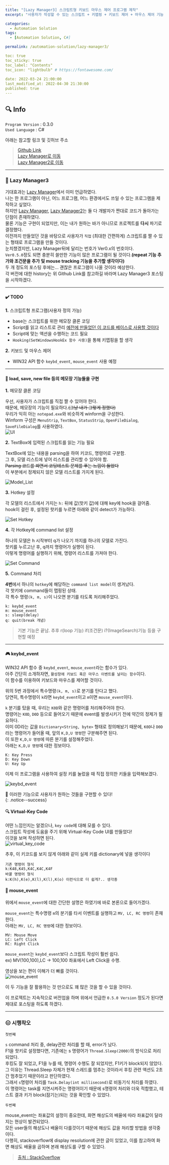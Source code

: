 ```yaml
---
title: "[Lazy Manager3] 스크립트형 키보드 마우스 제어 프로그램 제작"
excerpt: "사용자가 작성할 수 있는 스크립트 + 키맵핑 + 키보드 제어 + 마우스 제어 기능 탑재"

categories:
  - Automation Solution
tags:
  - [Automation Solution, C#]

permalink: /automation-solution/lazy-manager3/

toc: true
toc_sticky: true
toc_label: "Contents"
toc_icon: "lightbulb" # https://fontawesome.com/
 
date: 2022-03-24 21:00:00
last_modified_at: 2022-04-30 21:30:00
published: true
---
```


## 🔍 Info

`Program Version` : 0.3.0  
`Used Language` : C#  

아래는 참고할 링크 및 깃허브 주소  
> [Github Link](https://github.com/kdjun97/lazy-manager)  
> [Lazy Manager로 이동](https://kdjun97.github.io/automation-solution/lazy-manager/)  
> [Lazy Manager2로 이동](https://kdjun97.github.io/automation-solution/lazy-manager2/)  

---  
 
### 🦥 Lazy Manager3

기대효과는 [Lazy Manager](https://kdjun97.github.io/automation-solution/lazy-manager/)에서 이미 언급하였다.  
나는 한 프로그램이 아닌, 어느 프로그램, 어느 환경에서도 쓰일 수 있는 프로그램을 제작하고 싶었다.  
하지만 [Lazy Manager](https://kdjun97.github.io/automation-solution/lazy-manager/), [Lazy Manager2](https://kdjun97.github.io/automation-solution/lazy-manager2/)는 둘 다 개발자가 짠대로 코드가 돌아가는 단점이 존재하였다.  
물론 기능은 구현이 되었지만, 이는 내가 원하는 바가 아니므로 프로젝트를 **다시** 파기로 결정했다.  
이전까지 만들었던 것을 바탕으로 사용자가 `직접` (최대한 간편하게) 스크립트를 짤 수 있는 형태로 프로그램을 만들 것이다.  
눈치챘겠지만, Lazy Manager뒤에 달리는 번호가 Ver0.x의 번호이다.  
`Ver0.5.0`정도 되면 충분히 쓸만한 기능이 많은 프로그램이 될 것이다.**(repeat 기능 추가와 조건문을 추가 및 mouse tracking 기능을 추가할 생각이다)**  
두 개 정도의 포스팅 후에는... 괜찮은 프로그램이 나올 것이라 예상한다.  
각 버전에 대한 history는 위 Github Link를 참고하길 바라며 Lazy Manager3 포스팅을 시작하겠다.  

---

#### ✔️ TODO

**1.** 스크립트형 프로그램(사용자 정의 가능)  
  - base는 스크립트를 위한 메모장 클론 코딩
  - Script를 읽고 리스트로 관리 [예전에 만들었던 이 코드를 베이스로 사용할 것이다](https://github.com/kdjun97/cs-file-IO)
  - Script에 맞는 액션을 수행하는 코드 필요  
  - `Hooking(SetWindowsHookEx 함수 사용)`을 통해 키맵핑을 할 생각

**2.** 키보드 및 마우스 제어
  - WIN32 API 함수 `keybd_event`, `mouse_event` 사용 예정

---

#### 📝 load, save, new file 등의 메모장 기능들을 구현  

**1.** 메모장 클론 코딩  

우선, 사용자가 스크립트를 직접 짤 수 있어야 한다.  
때문에, 메모장의 기능이 필요하다.~~(그냥 내가 그렇게 정했다)~~  
우리가 익히 아는 `notepad.exe`와 비슷하게 winform을 구성한다.  
Winform 구성은 `MenuStrip`, `TextBox`, `StatusStrip`, `OpenFileDialog`, `SaveFileDialog`를 사용하였다.  
![UI](/assets/images/post_img/lazy-manager3/skeleton_ui.jpg)   

**2.** TextBox에 입력된 스크립트를 읽는 기능 필요  

TextBox에 있는 내용을 parsing을 하여 키코드, 명령어로 구분함.  
그 후, 모델 리스트에 넣어 리스트를 관리할 수 있어야 함.  
~~Parsing 코드를 짜면서 코딩테스트 문제를 푸는 느낌이 들었다~~  
이 부분에서 정제되지 않은 모델 리스트를 가지게 된다.  

![Model_List](/assets/images/post_img/lazy-manager3/read_script_complete.JPG)  

**3.** Hotkey 설정  

각 모델의 리스트에서 가지는 `h:` 뒤에 값(핫키 값)에 대해 key에 hook을 걸어줌.  
hook이 걸린 후, 설정된 핫키를 누르면 아래와 같이 detect가 가능하다.  

![Set Hotkey](/assets/images/post_img/lazy-manager3/set_hotkey.jpg)  

**4.** 각 Hotkey에 command list 설정  

하나의 모델은 h 시작부터 q가 나오기 까지를 하나의 모델로 가진다.  
핫키를 누르고난 후, q까지 명령어가 실행이 된다.  
이렇게 명령어를 실행하기 위해, 명령어 리스트를 가져야 한다.    

![Set Command](/assets/images/post_img/lazy-manager3/set_command.JPG)   

**5.** Command 처리  

**4번**에서 하나의 `hotkey`에 해당하는 `command list model`이 생겨났다.  
각 핫키에 command들이 맵핑된 상태.  
각 특수 명령`(k, m, s)`이 나오면 분기를 타도록 처리해주었다.  

```  
k: keybd_event  
m: mouse_event  
s: sleep(delay)  
q: quit(break 개념)  
```  

> 기본 기능은 끝남. 추후 r(loop 기능) if(조건문) i?(ImageSearch)기능 등을 구현할 예정  

---

#### 🎮 keybd_event

WIN32 API 함수 중 `keybd_event`, `mouse_event`라는 함수가 있다.  
아주 간단히 소개하자면, `활성창에 키보드 혹은 마우스 이벤트를 날리는 함수`이다.  
이 함수를 이용하여 키보드와 마우스를 제어할 것이다.  

위의 5번 과정에서 특수명령`(k, m, s)`로 분기를 탄다고 했다.  
당연히, 특수명령이 `k`라면 `keybd_event`이고 `m`이면 `mouse_event`이다.  

`k` 분기를 탔을 때, 우리는 `K0D`와 같은 명령어를 처리해주어야 한다.  
명령어는 `K0D`, `D0D` 등으로 들어오기 때문에 event를 발생시키기 전에 약간의 정제가 필요하다.  
이미 0D라는 값을 `Dictionary<String, byte>` 형태로 정의해놨기 때문에, `K0D`나 `D0D`라는 명령어가 들어올 때, 앞의 `K,D,U 명령`만 구분해주면 된다.  
이 또한 `K,D,U 명령`에 따른 분기를 설정해주었다.  
아래는 `K,D,U 명령`에 대한 정보이다.  

```
K: Key Press
D: Key Down
U: Key Up
```

이제 이 프로그램을 사용하여 설정 키를 눌렀을 때 직접 정의한 키들을 입력해보겠다.  

![keybd_event](/assets/images/post_img/lazy-manager3/keybd_event.gif)  

💪 이러한 기능으로 사용자가 원하는 것들을 구현할 수 있다!  
{: .notice--success}  

#### 🔍 Virtual-Key Code

어떤 느낌인지는 알겠으나, `key code`에 대해 모를 수 있다.  
스크립트 작성에 도움을 주기 위해 Virtual-Key Code UI를 만들었다!  
이것을 보며 작성하면 된다.  
![virtual_key_code](/assets/images/post_img/lazy-manager3/virtual_key_code.JPG)  

추후, 이 키코드를 보지 않게 아래와 같이 실제 키를 dictionary에 넣을 생각이다  

```
기존 명령어 형식
k:K48,K45,K4C,K4C,K4F
바꿀 명령어 형식
k:K(h),K(e),K(l),K(l),K(o) 이런식으로 더 쉽게?.. 생각중
```

#### 🐀 mouse_event

위에서 `mouse_event`에 대한 간단한 설명은 하였기에 바로 본론으로 들어가겠다.  

`mouse_event`는 특수명령 `m`의 분기를 타서 이벤트를 실행하고 `MV, LC, RC 명령`이 존재한다.  
아래는 `MV, LC, RC 명령`에 대한 정보이다.  

```
MV: Mouse Move
LC: Left Click
RC: Right Click
```

`mouse_event`는 `keybd_event`보다 스크립트 작성이 훨씬 쉽다.  
ex) MV(100,100),LC -> 100,100 좌표에서 Left Click을 수행.  

영상을 보는 편이 이해가 더 빠를 것이다.  
![mouse_event](/assets/images/post_img/lazy-manager3/mouse_event.gif)  

이 두 기능을 잘 활용하는 것 만으로도 꽤 많은 것을 할 수 있을 것이다.  

이 프로젝트는 지속적으로 버전업을 하며 위에서 언급한 `0.5.0 Version` 정도가 된다면 제대로 포스팅을 하도록 하겠다.  

---  

### 😑 시행착오

`첫번째`  

`s` command 처리 중, delay관련 처리를 할 때, error가 났다.  
F1을 핫키로 설정했다면, 기존에는 s 명령어가 `Thread.Sleep(2000)`의 방식으로 처리 되었다.  
후킹도 잘 되었고, F1을 누를 때, 명령어 수행도 잘 되었지만, F1키가 block되지 않았다.  
그 이유는 Thread.Sleep 자체가 현재 스레드를 멈추는 것이라서 후킹 관련 액션도 2초간 멈추었기 때문이라고 판단하였다.  
그래서 `s`명령어 처리를 `Task.Delay(int millisecond)`로 비동기식 처리를 하였다.  
이 명령어는 task를 지연시켜주는 명령어이기 때문에 s명령어 처리와 더욱 적합했고, 테스트 결과 키가 block(잠기는)되는 것을 확인할 수 있었다.  

`두번째`  

mouse_event는 좌표값의 설정이 중요한데, 화면 해상도의 배율에 따라 좌표값이 달라지는 현상이 발견되었다.  
모든 user들의 해상도나 배율이 다를것이기 때문에 해상도 값을 처리할 방법을 생각중이다.  
다행히, stackoverflow에 display resolution에 관한 글이 있었고, 이를 참고하여 화면 해상도 배율을 곱하며 본래 해상도를 구할 수 있었다.  

> [출처 : StackOverflow](https://stackoverflow.com/questions/5082610/get-and-set-screen-resolution)  